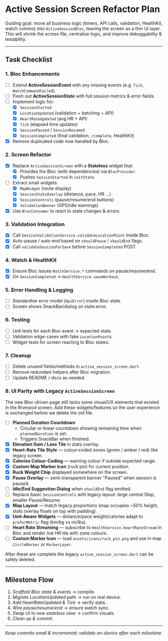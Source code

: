 # Active Session Screen Refactor Plan

Guiding goal: move all business logic (timers, API calls, validation, HealthKit, watch comms) into `ActiveSessionBloc`, leaving the screen as a thin UI layer.  This will shrink the screen file, centralise logic, and improve debuggability & testability.

---

## Task Checklist

### 1. Bloc Enhancements
- [ ] Extend **ActiveSessionEvent** with any missing events (e.g. `Tick`, `WatchCommandFailed`).
- [ ] Flesh out **ActiveSessionState** with full session metrics & error fields.
- [ ] Implement logic for:
  - [x] `SessionStarted`
  - [x] `LocationUpdated` (validation + batching + API)
  - [x] `HeartRateUpdated` (avg HR + API)
  - [x] `Tick` (elapsed time updates) 
  - [x] `SessionPaused` / `SessionResumed`
  - [x] `SessionCompleted` (final validation, `/complete`, HealthKit)
- [x] Remove duplicated code now handled by Bloc. 

### 2. Screen Refactor
- [x] Replace `ActiveSessionScreen` with a **Stateless** widget that:
  - [x] Provides the Bloc (with dependencies) via `BlocProvider`.
  - [x] Pushes `SessionStarted` in `initState`.
- [ ] Extract small widgets:
  - [x] `MapWidget` (route display) 
  - [x] `SessionStatsOverlay` (distance, pace, HR …) 
  - [x] `SessionControls` (pause/resume/end buttons) 
  - [x] `ValidationBanner` (GPS/idle warnings) 
- [x] Use `BlocConsumer` to react to state changes & errors.

### 3. Validation Integration
- [x] Call `SessionValidationService.validateLocationPoint` inside Bloc. 
- [x] Auto-pause / auto-end based on `shouldPause` / `shouldEnd` flags. 
- [x] Call `validateSessionForSave` before `SessionCompleted` POST. 

### 4. Watch & HealthKit
- [x] Ensure Bloc issues `WatchService.*` commands on pause/resume/end. 
- [x] On `SessionCompleted` -> `HealthService.saveWorkout`.

### 5. Error Handling & Logging
- [ ] Standardise error model (`ApiError`) inside Bloc state.
- [ ] Screen shows SnackBar/dialog on state.error.

### 6. Testing
- [ ] Unit tests for each Bloc event → expected state.
- [ ] Validation edge-cases with fake `LocationPoint`s.
- [ ] Widget tests for screen reacting to Bloc states.

### 7. Cleanup
- [ ] Delete unused fields/methods in `active_session_screen.dart`.
- [ ] Remove redundant helpers after Bloc migration.
- [ ] Update README / docs as needed.

### 8. UI Parity with Legacy `ActiveSessionScreen`
The new Bloc-driven page still lacks some visual/UX elements that existed in the Riverpod screen. Add these widgets/features so the user experience is unchanged before we delete the old file.

- [ ] **Planned Duration Countdown**
  - Circular or linear countdown showing remaining time when `plannedDuration` is set.
  - Triggers SnackBar when finished.
- [x] **Elevation Gain / Loss Tile** in stats overlay.
- [x] **Heart-Rate Tile Style** — colour‐coded zones (green / amber / red) like legacy screen.
- [x] **Calories Colour-Coding** — warning colour if outside expected range.
- [x] **Custom Map Marker Icon** (ruck pin) for current position.
- [x] **Ruck Weight Chip** displayed somewhere on the screen.
- [x] **Pause Overlay** — semi-transparent banner "Paused" when session is paused.
- [ ] **Idle/End Suggestion Dialog** when `shouldEnd` flag emitted.
- [ ] Replace basic `SessionControls` with legacy layout: large central Stop, smaller Pause/Resume.
- [x] **Map Layout** — match legacy proportions (map occupies ~50% height, stats overlay floats on top with padding).
- [x] **Unit-Aware Widgets** — distance/pace weight/calories adapt to `preferMetric` flag (km/kg vs mi/lbs).
- [ ] **Heart Rate Streaming** — subscribe to `HealthService.heartRateStream` in Bloc and render live HR tile with zone colours.
- [ ] **Custom Marker Icon** — load `assets/icons/ruck_pin.png` and use in map `CircleMarker` or `MarkerLayer`.

After these are complete the legacy `active_session_screen.dart` can be safely deleted.

---

## Milestone Flow
1. _Scaffold Bloc state & events_ → compile.
2. _Migrate LocationUpdated_ path → run on real device.
3. _Add HeartRateUpdated & Tick_ → verify stats.
4. _Wire pause/resume/end_ → ensure watch sync.
5. _Swap UI to new stateless view_ → confirm visuals.
6. _Clean up & commit_.

---

_Keep commits small & incremental; validate on-device after each milestone._
